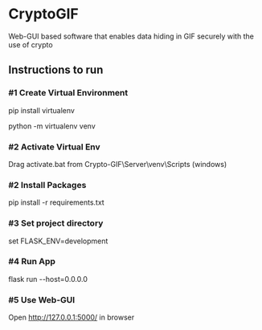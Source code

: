 # **CryptoGIF**
Web-GUI based software that enables data hiding in GIF securely with the use of crypto

## **Instructions to run**

### #1 Create Virtual Environment

pip install virtualenv

python -m virtualenv venv

### #2 Activate Virtual Env

Drag activate.bat from Crypto-GIF\Server\venv\Scripts (windows)

### #2 Install Packages

pip install -r requirements.txt

### #3 Set project directory

set FLASK_ENV=development

### #4 Run App

flask run --host=0.0.0.0

### #5 Use Web-GUI

Open http://127.0.0.1:5000/ in browser
